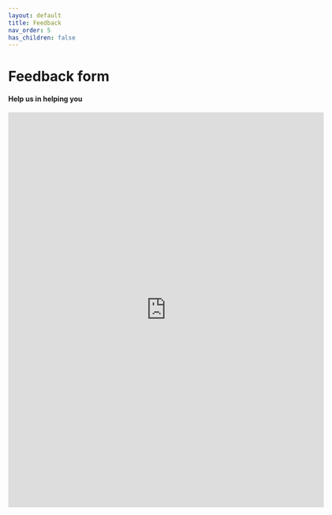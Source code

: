```yaml
---
layout: default
title: Feedback
nav_order: 5
has_children: false
---
```


# Feedback form

#### Help us in helping you


<iframe src="https://docs.google.com/forms/d/e/1FAIpQLSfEceJRHj3oSZQ-uuv77G9wJ6hbU9sdny5vwYTjaemvAdywpA/viewform?embedded=true" width="640" height="800" frameborder="0" marginheight="0" marginwidth="0">Loading…</iframe>